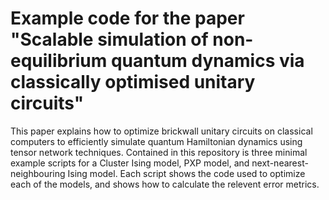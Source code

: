 # Example code for the paper "Scalable simulation of non-equilibrium quantum dynamics via classically optimised unitary circuits"

This paper explains how to optimize brickwall unitary circuits on classical computers to efficiently simulate quantum Hamiltonian dynamics using tensor network techniques. Contained in this repository is three minimal example scripts for a Cluster Ising model, PXP model, and next-nearest-neighbouring Ising model. Each script shows the code used to optimize each of the models, and shows how to calculate the relevent error metrics.
